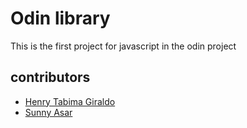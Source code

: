 # Odin library

This is the first project for javascript in the odin project

## contributors

* [Henry Tabima Giraldo](https://github.com/HenryTabima)
* [Sunny Asar](https://github.com/SunnyAsar)
